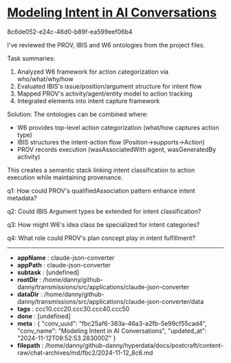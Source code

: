 # [Modeling Intent in AI Conversations](https://claude.ai/chat/fbc25af6-383a-46a3-a2fb-5e99cf55cad4)

8c6de052-e24c-46d0-b89f-ea599eef06b4

 I've reviewed the PROV, IBIS and W6 ontologies from the project files.

Task summaries:
1. Analyzed W6 framework for action categorization via who/what/why/how
2. Evaluated IBIS's issue/position/argument structure for intent flow
3. Mapped PROV's activity/agent/entity model to action tracking
4. Integrated elements into intent capture framework

Solution:
The ontologies can be combined where:
- W6 provides top-level action categorization (what/how captures action type)
- IBIS structures the intent-action flow (Position→supports→Action)
- PROV records execution (wasAssociatedWith agent, wasGeneratedBy activity)

This creates a semantic stack linking intent classification to action execution while maintaining provenance.

q1: How could PROV's qualifiedAssociation pattern enhance intent metadata?

q2: Could IBIS Argument types be extended for intent classification?

q3: How might W6's idea class be specialized for intent categories?

q4: What role could PROV's plan concept play in intent fulfillment?

---

* **appName** : claude-json-converter
* **appPath** : claude-json-converter
* **subtask** : [undefined]
* **rootDir** : /home/danny/github-danny/transmissions/src/applications/claude-json-converter
* **dataDir** : /home/danny/github-danny/transmissions/src/applications/claude-json-converter/data
* **tags** : ccc10.ccc20.ccc30.ccc40.ccc50
* **done** : [undefined]
* **meta** : {
  "conv_uuid": "fbc25af6-383a-46a3-a2fb-5e99cf55cad4",
  "conv_name": "Modeling Intent in AI Conversations",
  "updated_at": "2024-11-12T09:52:53.283000Z"
}
* **filepath** : /home/danny/github-danny/hyperdata/docs/postcraft/content-raw/chat-archives/md/fbc2/2024-11-12_8c6.md